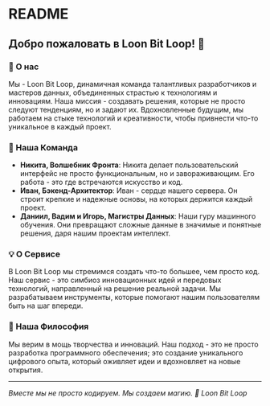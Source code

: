 # README

## Добро пожаловать в Loon Bit Loop! 🚀

### 🌟 О нас

Мы - Loon Bit Loop, динамичная команда талантливых разработчиков и мастеров данных, объединенных страстью к технологиям и инновациям. Наша миссия - создавать решения, которые не просто следуют тенденциям, но и задают их. Вдохновленные будущим, мы работаем на стыке технологий и креативности, чтобы привнести что-то уникальное в каждый проект.

### 🌈 Наша Команда

- **Никита, Волшебник Фронта**: Никита делает пользовательский интерфейс не просто функциональным, но и завораживающим. Его работа - это где встречаются искусство и код.
- **Иван, Бэкенд-Архитектор**: Иван - сердце нашего сервера. Он строит крепкие и надежные основы, на которых держится каждый проект.
- **Даниил, Вадим и Игорь, Магистры Данных**: Наши гуру машинного обучения. Они превращают сложные данные в значимые и понятные решения, даря нашим проектам интеллект.

### 💡 О Сервисе

В Loon Bit Loop мы стремимся создать что-то большее, чем просто код. Наш сервис - это симбиоз инновационных идей и передовых технологий, направленный на решение реальной задачи. Мы разрабатываем инструменты, которые помогают нашим пользователям быть на шаг впереди.

### 🌱 Наша Философия

Мы верим в мощь творчества и инноваций. Наш подход - это не просто разработка программного обеспечения; это создание уникального цифрового опыта, который оживляет идеи и вдохновляет на новые открытия.

---

*Вместе мы не просто кодируем. Мы создаем магию. 🌟 Loon Bit Loop*
